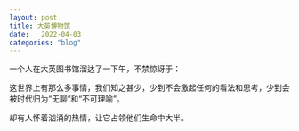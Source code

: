 ```yaml
---
layout: post
title: 大英博物馆
date:   2022-04-03
categories: "blog"
---
```


一个人在大英图书馆溜达了一下午，不禁惊讶于：   

这世界上有那么多事情，我们知之甚少，少到不会激起任何的看法和思考，少到会被时代归为“无聊”和“不可理喻”。  

却有人怀着汹涌的热情，让它占领他们生命中大半。  


